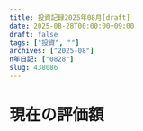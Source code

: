 ```yaml
---
title: 投資記録2025年08月[draft]
date: 2025-08-28T00:00:00+09:00
draft: false
tags: ["投資", ""]
archives: ["2025-08"]
n年日記: ["0828"]
slug: 438086
---
```

# 現在の評価額